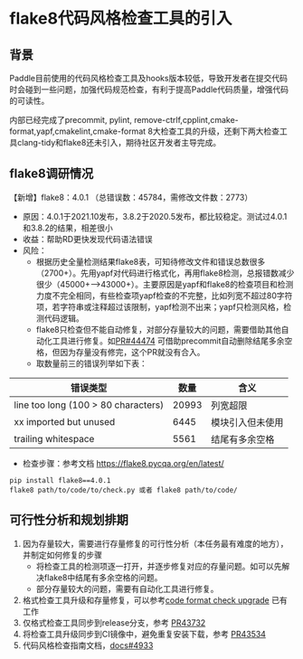 # flake8代码风格检查工具的引入
## 背景
Paddle目前使用的代码风格检查工具及hooks版本较低，导致开发者在提交代码时会碰到一些问题，加强代码规范检查，有利于提高Paddle代码质量，增强代码的可读性。

内部已经完成了precommit, pylint, remove-ctrlf,cpplint,cmake-format,yapf,cmakelint,cmake-format 8大检查工具的升级，还剩下两大检查工具clang-tidy和flake8还未引入，期待社区开发者主导完成。

## flake8调研情况
【新增】flake8：4.0.1 （总错误数：45784，需修改文件数：2773）
* 原因：4.0.1于2021.10发布，3.8.2于2020.5发布，都比较稳定。测试过4.0.1和3.8.2的结果，相差很小
* 收益：帮助RD更快发现代码语法错误
* 风险：
  * 根据历史全量检测结果flake8表，可知待修改文件和错误总数很多（2700+）。先用yapf对代码进行格式化，再用flake8检测，总报错数减少很少（45000+–>43000+）。主要原因是yapf和flake8的检查项目和检测力度不完全相同，有些检查项yapf检查的不完整，比如列宽不超过80字符项，若字符串或注释超过该限制，yapf检测不出来；yapf只检测风格，检测代码逻辑。
   * flake8只检查但不能自动修复，对部分存量较大的问题，需要借助其他自动化工具进行修复。如[PR#44474](https://github.com/PaddlePaddle/Paddle/pull/44474) 可借助precommit自动删除结尾多余空格，但因为存量没有修完，这个PR就没有合入。
   * 取数量前三的错误列举如下表：

错误类型  | 数量  | 含义
 ----          | ----- | ------  
 line too long (100 > 80 characters)  | 20993 | 列宽超限 
 xx imported but unused                       | 6445 | 模块引入但未使用  
trailing whitespace                                 | 5561 | 结尾有多余空格

* 检查步骤：参考文档 https://flake8.pycqa.org/en/latest/
```shell
pip install flake8==4.0.1
flake8 path/to/code/to/check.py 或者 flake8 path/to/code/
```
## 可行性分析和规划排期
1. 因为存量较大，需要进行存量修复的可行性分析（本任务最有难度的地方），并制定如何修复的步骤
   * 将检查工具的检测项逐一打开，并逐步修复对应的存量问题。如可以先解决flake8中结尾有多余空格的问题。
   * 部分存量较大的问题，需要有自动化工具进行修复。
2. 格式检查工具升级和存量修复，可以参考[code format check upgrade](https://github.com/PaddlePaddle/Paddle/search?q=code%20format%20check%20upgrade&type=commits) 已有工作
3. 仅格式检查工具同步到release分支，参考 [PR43732](http://agroup.baidu.com/paddle-ci/md/article/2https://github.com/PaddlePaddle/Paddle/pull/43732)
4. 将检查工具升级同步到CI镜像中，避免重复安装下载，参考 [PR43534](https://github.com/PaddlePaddle/Paddle/pull/43534)
5. 代码风格检查指南文档，[docs#4933](https://github.com/PaddlePaddle/docs/pull/4933)

